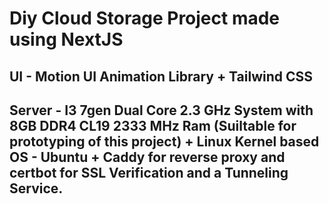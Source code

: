 # Diy Cloud Storage Project made using NextJS

## UI - Motion UI Animation Library + Tailwind CSS
## Server - I3 7gen Dual Core 2.3 GHz System with 8GB DDR4 CL19 2333 MHz Ram (Suiltable for prototyping of this project) + Linux Kernel based OS - Ubuntu + Caddy for reverse proxy and certbot for SSL Verification and a Tunneling Service.
